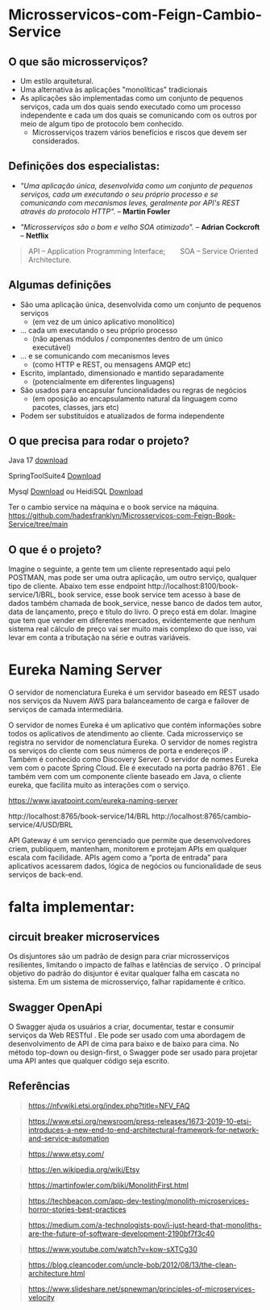 # Microsservicos-com-Feign-Cambio-Service

## O que são microsserviços?
- Um estilo arquitetural.
- Uma alternativa às aplicações "monolíticas" tradicionais
- As aplicações são implementadas como um conjunto de
pequenos serviços, cada um dos quais sendo executado como
um processo independente e cada um dos quais se
comunicando com os outros por meio de algum tipo de
protocolo bem conhecido.
  - Microsserviços trazem vários benefícios e riscos que devem
ser considerados.

## Definições dos especialistas:

- _"Uma aplicação única, desenvolvida como um
conjunto de pequenos serviços, cada um executando
o seu próprio processo e se comunicando com
mecanismos leves, geralmente por API's REST
através do protocolo HTTP"._ – **Martin Fowler**

- _"Microsserviços são o bom e velho SOA otimizado"._ – **Adrian Cockcroft** – **Netflix**

> API – Application Programming Interface;  `   `   SOA – Service Oriented Architecture.

## Algumas definições

- São uma aplicação única, desenvolvida como um conjunto de pequenos
serviços
  - (em vez de um único aplicativo monolítico)
- ... cada um executando o seu próprio processo
  - (não apenas módulos / componentes dentro de um único executável)
- ... e se comunicando com mecanismos leves
  - (como HTTP e REST, ou mensagens AMQP etc)
- Escrito, implantado, dimensionado e mantido separadamente
  - (potencialmente em diferentes linguagens)
- São usados para encapsular funcionalidades ou regras de negócios
  - (em oposição ao encapsulamento natural da linguagem como pacotes, classes, jars etc)
- Podem ser substituídos e atualizados de forma independente


## O que precisa para rodar o projeto?

Java 17 [download](https://www.java.com/pt-BR/download/ie_manual.jsp?locale=pt_BR)

SpringToolSuite4 [Download](https://spring.io/tools) &nbsp;

Mysql [Download](https://www.mysql.com/downloads/) 
ou
HeidiSQL [Download](https://www.heidisql.com/download.php)

Ter o cambio service na máquina e o book service na máquina.
https://github.com/hadesfranklyn/Microsservicos-com-Feign-Book-Service/tree/main

## O que é o projeto?

Imagine o seguinte, a gente tem um cliente representado aqui pelo POSTMAN, mas pode ser uma outra aplicação, um outro serviço, qualquer tipo de cliente.
Abaixo tem esse endpoint http://localhost:8100/book-service/1/BRL, book service, esse book service tem acesso à base de dados também chamada de book_service,
nesse banco de dados tem autor, data de lançamento, preço e título do livro. O preço está em dolar. Imagine que tem que vender em diferentes mercados, evidentemente que nenhum sistema real cálculo de preço vai ser muito mais complexo do que isso, vai levar em conta a tributação na série e outras variáveis.

# Eureka Naming Server

O servidor de nomenclatura Eureka é um servidor baseado em REST usado nos serviços da Nuvem AWS para balanceamento de carga e failover de serviços de camada intermediária.

O servidor de nomes Eureka é um aplicativo que contém informações sobre todos os aplicativos de atendimento ao cliente. Cada microsserviço se registra no servidor de nomenclatura Eureka. O servidor de nomes registra os serviços do cliente com seus números de porta e endereços IP . Também é conhecido como Discovery Server.   O servidor de nomes Eureka vem com o pacote Spring Cloud. Ele é executado na porta padrão 8761 . Ele também vem com um componente cliente baseado em Java, o cliente eureka, que facilita muito as interações com o serviço.

https://www.javatpoint.com/eureka-naming-server


http://localhost:8765/book-service/14/BRL
http://localhost:8765/cambio-service/4/USD/BRL

API Gateway é um serviço gerenciado que permite que desenvolvedores criem, publiquem, mantenham, monitorem e protejam APIs em qualquer escala com facilidade. APIs agem como a “porta de entrada” para aplicativos acessarem dados, lógica de negócios ou funcionalidade de seus serviços de back-end.

# falta implementar: 
## circuit breaker microservices
Os disjuntores são um padrão de design para criar microsserviços resilientes, limitando o impacto de falhas e latências de serviço . O principal objetivo do padrão do disjuntor é evitar qualquer falha em cascata no sistema. Em um sistema de microsserviço, falhar rapidamente é crítico.

## Swagger OpenApi
O Swagger ajuda os usuários a criar, documentar, testar e consumir serviços da Web RESTful . Ele pode ser usado com uma abordagem de desenvolvimento de API de cima para baixo e de baixo para cima. No método top-down ou design-first, o Swagger pode ser usado para projetar uma API antes que qualquer código seja escrito.

## Referências

> https://nfvwiki.etsi.org/index.php?title=NFV_FAQ

> https://www.etsi.org/newsroom/press-releases/1673-2019-10-etsi-introduces-a-new-end-to-end-architectural-framework-for-network-and-service-automation

> https://www.etsy.com/

> https://en.wikipedia.org/wiki/Etsy

> https://martinfowler.com/bliki/MonolithFirst.html

> https://techbeacon.com/app-dev-testing/monolith-microservices-horror-stories-best-practices

> https://medium.com/a-technologists-pov/i-just-heard-that-monoliths-are-the-future-of-software-development-2190bf7f3c40

> https://www.youtube.com/watch?v=kow-sXTCg30

> https://blog.cleancoder.com/uncle-bob/2012/08/13/the-clean-architecture.html

> https://www.slideshare.net/spnewman/principles-of-microservices-velocity

